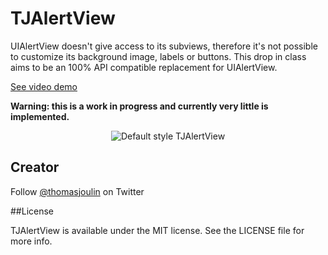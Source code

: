 # TJAlertView

UIAlertView doesn't give access to its subviews, therefore it's not possible to customize its background image, labels or buttons. This drop in class aims to be an 100% API compatible replacement for UIAlertView.

[See video demo](https://vimeo.com/59879562)

**Warning: this is a work in progress and currently very little is implemented.**

<p align="center" >
  <img src="http://i.imgur.com/55U9sQu.png" alt="Default style TJAlertView" title="Default style TJAlertView">
</p>

## Creator

Follow [@thomasjoulin](https://twitter.com/thomasjoulin "Thomas Joulin") on Twitter

##License

TJAlertView is available under the MIT license. See the LICENSE file for more info.

